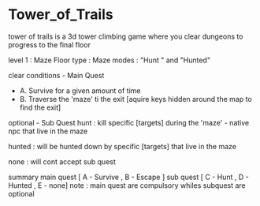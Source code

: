 # Tower_of_Trails
tower of trails is a 3d tower climbing game where you clear dungeons to progress to the final floor



level 1 : Maze Floor
type : Maze
modes : "Hunt " and "Hunted"


clear conditions - Main Quest
* A. Survive for a given amount of time
* B. Traverse the 'maze' ti the exit [aquire keys hidden around the map to find the exit]

optional - Sub Quest 
hunt : kill specific [targets] during the 'maze' - native npc that live in the maze

hunted : will be hunted down by specific [targets] that live in the maze

none : will cont accept sub quest

summary 
main quest [ A - Survive , B - Escape ]
sub quest [ C - Hunt , D - Hunted , E - none]
note : main quest are compulsory whiles subquest are optional
